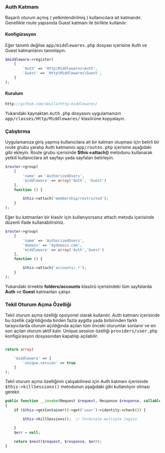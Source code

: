 
### Auth Katmanı

Başarılı oturum açmış ( yetkinlendirilmiş ) kullanıcılara ait katmandır. Genellikle route yapısında Guest katmanı ile birlikte kullanılır.

<a name="auth-configuration"></a>

#### Konfigürasyon

Eğer tanımlı değilse <kbd>app/middlewares.php</kbd> dosyası içerisine Auth ve Guest katmanlarını tanımlayın.

```php
$middleware->register(
    [
        'Auth' => 'Http\Middlewares\Auth',
        'Guest' => 'Http\Middlewares\Guest',
    ]
);
```

#### Kurulum

```php
http://github.com/obullo/http-middlewares/
```

Yukarıdaki kaynaktan <kbd>Auth.php</kbd> dosyasını uygulamanızın <kbd>app/classes/Http/Middlewares/</kbd> klasörüne kopyalayın. 

### Çalıştırma

Uygulamanıza giriş yapmış kullanıcılara ait bir katman oluşması için belirli bir route grubu yaratıp Auth katmanını <kbd>app/routes.php</kbd> içerisine aşağıdaki gibi ekleyin. Route grubu içerisinde <b>$this->attach()</b> metodunu kullanarak yetkili kullanıcılara ait sayfayı yada sayfaları belirleyin.

```php
$router->group(
    [
        'name' => 'AuthorizedUsers',
        'middleware' => array('Auth', 'Guest')
    ],
    function () {

        $this->attach('membership/restricted');
    }
);
```

Eğer bu katmanları bir klasör için kullanıyorsanız attach metodu içerisinde düzenli ifade kullanabilirsiniz.

```php
$router->group(
    [
        'name' => 'AuthorizedUsers',
        'domain' => 'mydomain.com', 
        'middleware' => array('Auth','Guest')
    ],
    function () {

        $this->attach('accounts/.*');
    }
);
```

Yukarıdaki örnekte <b>folders/accounts</b> klasörü içerisindeki tüm sayfalarda <b>Auth</b> ve <b>Guest</b> katmanları çalışır.

### Tekil Oturum Açma Özelliği

Tekil oturum açma özelliği opsiyonel olarak kullanılır. Auth katmanı içerisinde bu özellik çağrıldığında birden fazla aygıtta yada birbirinden farklı tarayıcılarda oturum açıldığında açılan tüm önceki oturumlar sonlanır ve en son açılan oturum aktif kalır. Unique.session özelliği <kbd>providers/user.php</kbd> konfigürasyon dosyasından kapatılıp açılabilir.

```php

return array(

    'middleware' => [
        'unique.session' => true
    ]
);
```

Tekil oturum açma özelliğinin çalışabilmesi için Auth katmanı içerisinde <kbd>$this->killSessions()</kbd> metodunun aşağıdaki gibi kullanılıyor olması gerekir.

```php
public function __invoke(Request $request, Response $response, callable $next = null)
{
    if ($this->getContainer()->get('user')->identity->check()) {

        $this->killSessions();  // Terminate multiple logins

    }
    $err = null;

    return $next($request, $response, $err);
}
```
